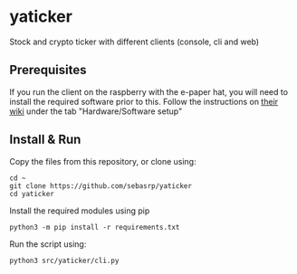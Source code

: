 # yaticker

Stock and crypto ticker with different clients (console, cli and web)

## Prerequisites

If you run the client on the raspberry with the e-paper hat, you will need to install the required software prior to
this.
Follow the instructions on [their wiki](https://www.waveshare.com/wiki/2.7inch_e-Paper_HAT) under the tab "Hardware/Software setup"

## Install & Run

Copy the files from this repository, or clone using:
```
cd ~
git clone https://github.com/sebasrp/yaticker
cd yaticker
```

Install the required modules using pip
```
python3 -m pip install -r requirements.txt
```

Run the script using:
```
python3 src/yaticker/cli.py
```
